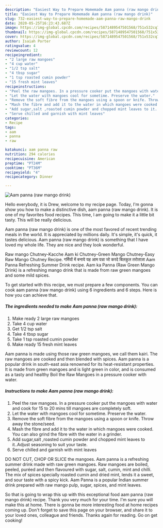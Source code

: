 ```yaml
---
description: "Easiest Way to Prepare Homemade Aam panna (raw mango drink)"
title: "Easiest Way to Prepare Homemade Aam panna (raw mango drink)"
slug: 732-easiest-way-to-prepare-homemade-aam-panna-raw-mango-drink
date: 2020-05-25T16:23:43.687Z
image: https://img-global.cpcdn.com/recipes/5871489547501568/751x532cq70/aam-panna-raw-mango-drink-recipe-main-photo.jpg
thumbnail: https://img-global.cpcdn.com/recipes/5871489547501568/751x532cq70/aam-panna-raw-mango-drink-recipe-main-photo.jpg
cover: https://img-global.cpcdn.com/recipes/5871489547501568/751x532cq70/aam-panna-raw-mango-drink-recipe-main-photo.jpg
author: Isaiah Porter
ratingvalue: 4
reviewcount: 12
recipeingredient:
- "2 large raw mangoes"
- "4 cup water"
- "1/2 tsp salt"
- "4 tbsp sugar"
- "1 tsp roasted cumin powder"
- "15 fresh mint leaves"
recipeinstructions:
- "Peel the raw mangoes. In a pressure cooker put the mangoes with water and cook for 15 to 20 mins till mangoes are completely soft."
- "Let the water with mangoes cool for sometime. Preserve the water."
- "Remove the soft fibre from the mangoes using a spoon or knife. Throw away the stone/seed."
- "Mash the fibre and add it to the water in which mangoes were cooked. You can also grind the fibre with the water in a grinder."
- "Add sugar,salt ,roasted cumin powder and chopped mint leaves to it..Adjust seasoning to suit your taste."
- "Serve chilled and garnish with mint leaves"
categories:
- Recipe
tags:
- aam
- panna
- raw

katakunci: aam panna raw 
nutrition: 294 calories
recipecuisine: American
preptime: "PT24M"
cooktime: "PT36M"
recipeyield: "4"
recipecategory: Dinner

---
```



![Aam panna (raw mango drink)](https://img-global.cpcdn.com/recipes/5871489547501568/751x532cq70/aam-panna-raw-mango-drink-recipe-main-photo.jpg)

Hello everybody, it is Drew, welcome to my recipe page. Today, I'm gonna show you how to make a distinctive dish, aam panna (raw mango drink). It is one of my favorites food recipes. This time, I am going to make it a little bit tasty. This will be really delicious.

Aam panna (raw mango drink) is one of the most favored of recent trending meals in the world. It is appreciated by millions daily. It's simple, it's quick, it tastes delicious. Aam panna (raw mango drink) is something that I have loved my whole life. They are nice and they look wonderful.

Raw mango Chutney-Kacche Aam ki Chutney-Green Mango Chutney-Easy Raw Mango Chutney Recipe. गर्मियों में बनाये यह आम पन्ना जो करदे बिलकुल तरोताज़ा Aam Panna Refreshing Summer Drink recipe. Aam ka Panna (Raw Green Mango Drink) is a refreshing mango drink that is made from raw green mangoes and some mild spices.


To get started with this recipe, we must prepare a few components. You can cook aam panna (raw mango drink) using 6 ingredients and 6 steps. Here is how you can achieve that.

<!--inarticleads1-->

##### The ingredients needed to make Aam panna (raw mango drink):

1. Make ready 2 large raw mangoes
1. Take 4 cup water
1. Get 1/2 tsp salt
1. Take 4 tbsp sugar
1. Take 1 tsp roasted cumin powder
1. Make ready 15 fresh mint leaves


Aam panna is made using those raw green mangoes, we call them kairi. The raw mangoes are cooked and then blended with spices. Aam panna is a popular drink in south-east asia renowned for its heat-resistant properties. It is made from green mangoes and is light green in color, and is consumed as a tasty and healthy Boil the Raw Mangoes in a pressure cooker with water. 

<!--inarticleads2-->

##### Instructions to make Aam panna (raw mango drink):

1. Peel the raw mangoes. In a pressure cooker put the mangoes with water and cook for 15 to 20 mins till mangoes are completely soft.
1. Let the water with mangoes cool for sometime. Preserve the water.
1. Remove the soft fibre from the mangoes using a spoon or knife. Throw away the stone/seed.
1. Mash the fibre and add it to the water in which mangoes were cooked. You can also grind the fibre with the water in a grinder.
1. Add sugar,salt ,roasted cumin powder and chopped mint leaves to it..Adjust seasoning to suit your taste.
1. Serve chilled and garnish with mint leaves


DO NOT CUT, CHOP OR SLICE the mangoes. Aam panna is a refreshing summer drink made with raw green mangoes. Raw mangoes are boiled, peeled, puréed and then flavoured with sugar, salt, cumin, mint and chilli. The mix of spices specially roasted cumin and dried mint, lends it a sweet, and sour taste with a spicy kick. Aam Panna is a popular Indian summer drink prepared with raw mango pulp, sugar, spices, and mint leaves. 

So that is going to wrap this up with this exceptional food aam panna (raw mango drink) recipe. Thank you very much for your time. I'm sure you will make this at home. There is gonna be more interesting food at home recipes coming up. Don't forget to save this page on your browser, and share it to your loved ones, colleague and friends. Thanks again for reading. Go on get cooking!
